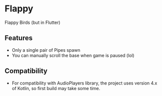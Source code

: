 # Flappy

Flappy Birds (but in Flutter)

## Features

- Only a single pair of Pipes spawn
- You can manually scroll the base when game is paused (lol)

## Compatibility

- For compatibility with AudioPlayers library, the project uses version 4.x of Kotlin, so first build may take some time.
